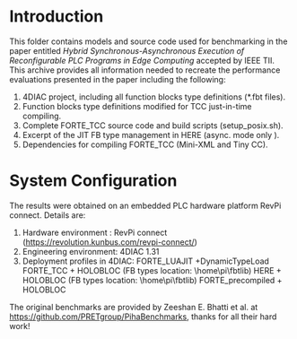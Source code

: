 Introduction
============
This folder contains models and source code used for benchmarking in the paper entitled *Hybrid Synchronous-Asynchronous Execution of Reconfigurable PLC Programs in Edge Computing* accepted by IEEE TII. This archive provides all information needed to recreate the performance evaluations presented in the paper including the following:

1. 4DIAC project, including all function blocks type definitions (*.fbt files). 
2. Function blocks type definitions modified for TCC just-in-time compiling.
3. Complete FORTE_TCC source code and build scripts (setup_posix.sh).
4. Excerpt of the JIT FB type management in HERE (async. mode only ).
5. Dependencies for compiling FORTE_TCC (Mini-XML and Tiny CC).


System Configuration
====================
The results were obtained on an embedded PLC hardware platform RevPi connect. Details are:

1.  Hardware environment : RevPi connect (https://revolution.kunbus.com/revpi-connect/)
2.  Engineering environment: 4DIAC 1.31
3.  Deployment profiles in 4DIAC:
      FORTE_LUAJIT +DynamicTypeLoad
      FORTE_TCC + HOLOBLOC (FB types location: \home\pi\fbtlib)
      HERE + HOLOBLOC (FB types location: \home\pi\fbtlib)
      FORTE_precompiled + HOLOBLOC

The original benchmarks are provided by Zeeshan E. Bhatti et al. at https://github.com/PRETgroup/PihaBenchmarks, thanks for all their hard work!